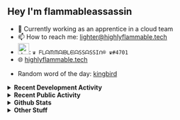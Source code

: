 ## Hey I'm flammableassassin

- 🔭 Currently working as an apprentice in a cloud team  
- 📫 How to reach me: [lighter@highlyflammable.tech](mailto:lighter@highlyflammable.tech?subject=Hello)
- <img src="https://discord.com/assets/2c21aeda16de354ba5334551a883b481.png" alt="drawing" width="25"/>: `♛ ᖴᒪᗩᙏᙏᗩᙖᒪᙓᗩSSᗩSSIᑎ® ♛#4701`
- 🌐 [highlyflammable.tech](https://highlyflammable.tech)

<!--START_SECTION:randomWord-->
- Random word of the day: [kingbird](https://www.wordnik.com/words/kingbird)
<!--END_SECTION:randomWord-->

<details>
  <summary><b>Recent Development Activity</b></summary>
  
  <!--START_SECTION:waka-->

```txt
Docker       3 hrs 33 mins   ██████▒░░░░░░░░░░░░░░░░░░   25.73 %
Bicep        2 hrs 22 mins   ████▒░░░░░░░░░░░░░░░░░░░░   17.17 %
JavaScript   2 hrs 21 mins   ████▒░░░░░░░░░░░░░░░░░░░░   17.02 %
JSON         2 hrs 10 mins   ████░░░░░░░░░░░░░░░░░░░░░   15.72 %
C++          1 hr 12 mins    ██▒░░░░░░░░░░░░░░░░░░░░░░   08.76 %
```

<!--END_SECTION:waka-->

</details>

<details>
  <summary><b>Recent Public Activity</b></summary>
    <br>

  <!--START_SECTION:activity-->
1. 🗣 Commented on [#78](https://github.com/flamableassassin/status/issues/78#issuecomment-1903758529) in [flamableassassin/status](https://github.com/flamableassassin/status)
2. 🔒 Closed issue [#78](https://github.com/flamableassassin/status/issues/78) in [flamableassassin/status](https://github.com/flamableassassin/status)
3. ❗ Opened issue [#78](https://github.com/flamableassassin/status/issues/78) in [flamableassassin/status](https://github.com/flamableassassin/status)
4. 🎉 Merged PR [#7](https://github.com/flamableassassin/drawshield-api/pull/7) in [flamableassassin/drawshield-api](https://github.com/flamableassassin/drawshield-api)
5. 🗣 Commented on [#7](https://github.com/flamableassassin/drawshield-api/pull/7#issuecomment-1886634988) in [flamableassassin/drawshield-api](https://github.com/flamableassassin/drawshield-api)
  <!--END_SECTION:activity-->

</details>

<details>
  <summary><b>Github Stats</b></summary>
    <br>
    <p align="center">
      <img width="48%" src="https://github-readme-stats.vercel.app/api?username=flamableassassin&count_private=true&show_icons=true&theme=radical"/>
      <img width="48%" src="https://github-readme-streak-stats.herokuapp.com?user=flamableassassin&theme=neon-dark"/>
    </p>
  
</details>

<details>
  <summary><b>Other Stuff</b></summary>
  <br>
<a href="https://www.abuseipdb.com/user/67633" title="AbuseIPDB is an IP address blacklist for webmasters and sysadmins to report IP addresses engaging in abusive behavior on their networks">
	<img src="https://www.abuseipdb.com/contributor/67633.svg" alt="AbuseIPDB Contributor Badge" style="width: 264px;background: #fff linear-gradient(rgba(255,255,255,0), rgba(255,255,255,.3) 50%, rgba(0,0,0,.2) 51%, rgba(0,0,0,0));padding: 5px;">
</a>
  
</details>

